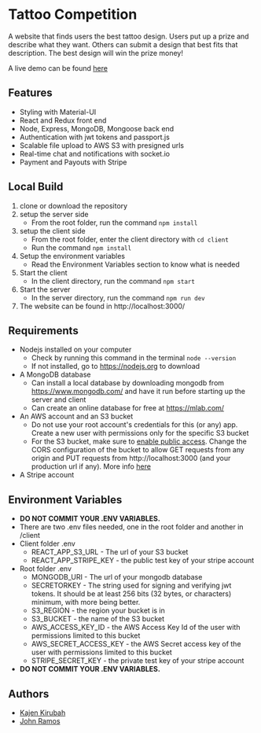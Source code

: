 # Tattoo Competition

A website that finds users the best tattoo design. Users put up a prize and describe what they want. Others can submit a design that best fits that description. The best design will win the prize money!

A live demo can be found [here](https://tattoo-competition.herokuapp.com)

## Features

* Styling with Material-UI
* React and Redux front end
* Node, Express, MongoDB, Mongoose back end
* Authentication with jwt tokens and passport.js
* Scalable file upload to AWS S3 with presigned urls
* Real-time chat and notifications with socket.io
* Payment and Payouts with Stripe 

## Local Build

1. clone or download the repository
2. setup the server side
    * From the root folder, run the command `npm install`
3. setup the client side
    * From the root folder, enter the client directory with `cd client`
    * Run the command `npm install`
4. Setup the environment variables
    * Read the Environment Variables section to know what is needed
5. Start the client
    * In the client directory, run the command `npm start`
6. Start the server
    * In the server directory, run the command `npm run dev`
7. The website can be found in http://localhost:3000/

## Requirements

* Nodejs installed on your computer
    * Check by running this command in the terminal `node --version`
    * If not installed, go to https://nodejs.org to download
* A MongoDB database
    * Can install a local database by downloading mongodb from https://www.mongodb.com/ and have it run before starting up the server and client
    * Can create an online database for free at https://mlab.com/
* An AWS account and an S3 bucket
    * Do not use your root account's credentials for this (or any) app. Create a new user with permissions only for the specific S3 bucket
    * For the S3 bucket, make sure to [enable public access](https://docs.aws.amazon.com/AmazonS3/latest/user-guide/block-public-access-bucket.html). Change the CORS configuration of the bucket to allow GET requests from any origin and PUT requests from http://localhost:3000 (and your production url if any). More info [here](https://docs.aws.amazon.com/AmazonS3/latest/dev/cors.html)
* A Stripe account

## Environment Variables

* **DO NOT COMMIT YOUR .ENV VARIABLES.**
* There are two .env files needed, one in the root folder and another in /client
* Client folder .env
    * REACT_APP_S3_URL - The url of your S3 bucket
    * REACT_APP_STRIPE_KEY - the public test key of your stripe account
* Root folder .env
    * MONGODB_URI - The url of your mongodb database
    * SECRETORKEY - The string used for signing and verifying jwt tokens. It should be at least 256 bits (32 bytes, or characters) minimum, with more being better.
    * S3_REGION - the region your bucket is in
    * S3_BUCKET - the name of the S3 bucket
    * AWS_ACCESS_KEY_ID - the AWS Access Key Id of the user with permissions limited to this bucket
    * AWS_SECRET_ACCESS_KEY - the AWS Secret access key of the user with permissions limited to this bucket
    * STRIPE_SECRET_KEY - the private test key of your stripe account
* **DO NOT COMMIT YOUR .ENV VARIABLES.**

## Authors

* [Kajen Kirubah](https://github.com/kajenkirubah)
* [John Ramos](https://github.com/johnisr)